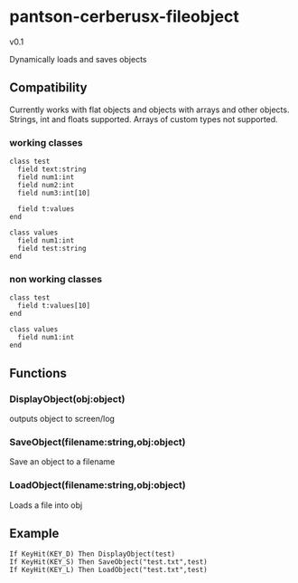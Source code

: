 # pantson-cerberusx-fileobject

v0.1

Dynamically loads and saves objects

## Compatibility

Currently works with flat objects and objects with arrays and other objects. Strings, int and floats supported.
Arrays of custom types not supported.

### working classes

    class test
      field text:string
      field num1:int
      field num2:int
      field num3:int[10]
      
      field t:values
    end
  
    class values
      field num1:int
      field test:string
    end

### non working classes
    
    class test      
      field t:values[10]
    end
  
    class values
      field num1:int
    end

## Functions

### DisplayObject(obj:object)

outputs object to screen/log

### SaveObject(filename:string,obj:object)

Save an object to a filename

### LoadObject(filename:string,obj:object)

Loads a file into obj

## Example

    If KeyHit(KEY_D) Then DisplayObject(test)
    If KeyHit(KEY_S) Then SaveObject("test.txt",test)
    If KeyHit(KEY_L) Then LoadObject("test.txt",test)
 
